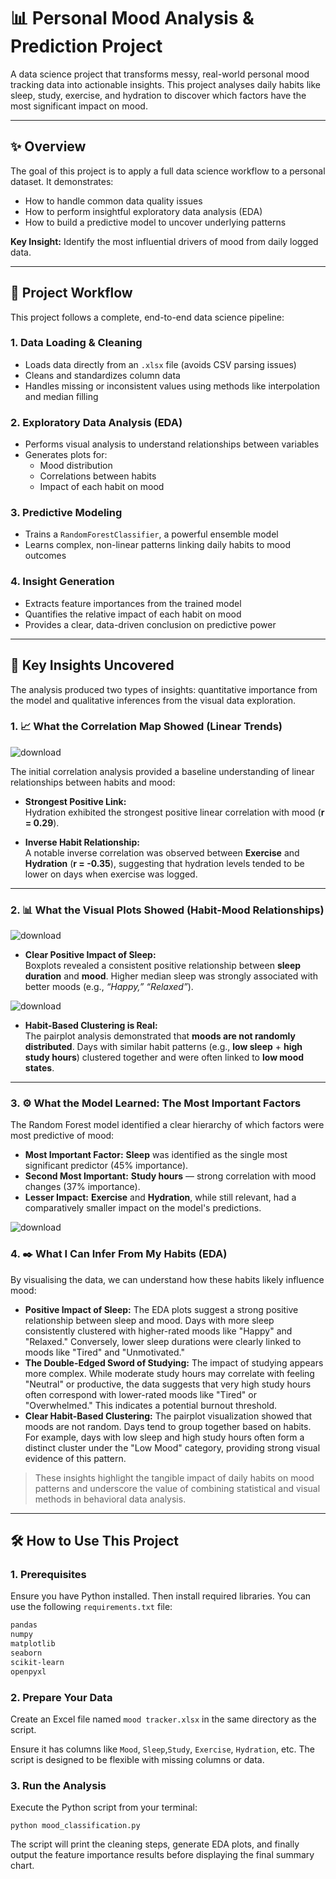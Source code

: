 # 📊 Personal Mood Analysis & Prediction Project

A data science project that transforms messy, real-world personal mood tracking data into actionable insights. This project analyses daily habits like sleep, study, exercise, and hydration to discover which factors have the most significant impact on mood.

---

## ✨ Overview

The goal of this project is to apply a full data science workflow to a personal dataset. It demonstrates:

- How to handle common data quality issues
- How to perform insightful exploratory data analysis (EDA)
- How to build a predictive model to uncover underlying patterns

**Key Insight:** Identify the most influential drivers of mood from daily logged data.

---

## 🚀 Project Workflow

This project follows a complete, end-to-end data science pipeline:

### 1. Data Loading & Cleaning

- Loads data directly from an `.xlsx` file (avoids CSV parsing issues)
- Cleans and standardizes column data
- Handles missing or inconsistent values using methods like interpolation and median filling

### 2. Exploratory Data Analysis (EDA)

- Performs visual analysis to understand relationships between variables
- Generates plots for:
  - Mood distribution
  - Correlations between habits
  - Impact of each habit on mood

### 3. Predictive Modeling

- Trains a `RandomForestClassifier`, a powerful ensemble model
- Learns complex, non-linear patterns linking daily habits to mood outcomes

### 4. Insight Generation

- Extracts feature importances from the trained model
- Quantifies the relative impact of each habit on mood
- Provides a clear, data-driven conclusion on predictive power

---

## 🧠 Key Insights Uncovered

The analysis produced two types of insights: quantitative importance from the model and qualitative inferences from the visual data exploration.

### 1. 📈 What the Correlation Map Showed (Linear Trends)

![download](https://github.com/user-attachments/assets/3e206b73-6767-4cf7-b4bb-7d045f9749e6)

The initial correlation analysis provided a baseline understanding of linear relationships between habits and mood:

- **Strongest Positive Link:**  
  Hydration exhibited the strongest positive linear correlation with mood (**r = 0.29**).

- **Inverse Habit Relationship:**  
  A notable inverse correlation was observed between **Exercise** and **Hydration** (**r = -0.35**), suggesting that hydration levels tended to be lower on days when exercise was logged.

---

### 2. 📊 What the Visual Plots Showed (Habit-Mood Relationships)

![download](https://github.com/user-attachments/assets/ce9e5222-4641-46d3-a8d6-cb483f64cdc3)


- **Clear Positive Impact of Sleep:**  
  Boxplots revealed a consistent positive relationship between **sleep duration** and **mood**. Higher median sleep was strongly associated with better moods (e.g., _“Happy,” “Relaxed”_).
  
![download](https://github.com/user-attachments/assets/79aef47a-74e6-483e-804c-1b4684b76289)

- **Habit-Based Clustering is Real:**  
  The pairplot analysis demonstrated that **moods are not randomly distributed**. Days with similar habit patterns (e.g., **low sleep** + **high study hours**) clustered together and were often linked to **low mood states**.

---

### 3. ⚙️ What the Model Learned: The Most Important Factors

The Random Forest model identified a clear hierarchy of which factors were most predictive of mood:

- **Most Important Factor:** **Sleep** was identified as the single most significant predictor (45% importance).
- **Second Most Important:** **Study hours** — strong correlation with mood changes (37% importance).
- **Lesser Impact:** **Exercise** and **Hydration**, while still relevant, had a comparatively smaller impact on the model's predictions.

![download](https://github.com/user-attachments/assets/5a435a51-01b9-4e98-92a8-e76685ec9532)

### 4. ✒️ What I Can Infer From My Habits (EDA)

By visualising the data, we can understand how these habits likely influence mood:

- **Positive Impact of Sleep:** The EDA plots suggest a strong positive relationship between sleep and mood. Days with more sleep consistently clustered with higher-rated moods like "Happy" and "Relaxed." Conversely, lower sleep durations were clearly linked to moods like "Tired" and "Unmotivated."
- **The Double-Edged Sword of Studying:** The impact of studying appears more complex. While moderate study hours may correlate with feeling "Neutral" or productive, the data suggests that very high study hours often correspond with lower-rated moods like "Tired" or "Overwhelmed." This indicates a potential burnout threshold.
- **Clear Habit-Based Clustering:** The pairplot visualization showed that moods are not random. Days tend to group together based on habits. For example, days with low sleep and high study hours often form a distinct cluster under the "Low Mood" category, providing strong visual evidence of this pattern.


> These insights highlight the tangible impact of daily habits on mood patterns and underscore the value of combining statistical and visual methods in behavioral data analysis.
---

## 🛠️ How to Use This Project

### 1. Prerequisites

Ensure you have Python installed. Then install required libraries. You can use the following `requirements.txt` file:

```txt
pandas
numpy
matplotlib
seaborn
scikit-learn
openpyxl
```
### 2. Prepare Your Data
Create an Excel file named ```mood tracker.xlsx``` in the same directory as the script.

Ensure it has columns like ```Mood```, ```Sleep```,```Study```, ```Exercise```, ```Hydration```, etc. The script is designed to be flexible with missing columns or data.

### 3. Run the Analysis
Execute the Python script from your terminal:

```python mood_classification.py```

The script will print the cleaning steps, generate EDA plots, and finally output the feature importance results before displaying the final summary chart.
